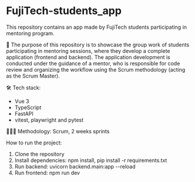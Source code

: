 # FujiTech-students_app

This repository contains an app made by FujiTech students participating in mentoring program.

🚀 The purpose of this repository is to showcase the group work of students participating in mentoring sessions, where they develop a complete application (frontend and backend).
The application development is conducted under the guidance of a mentor, who is responsible for code review and organizing the workflow using the Scrum methodology (acting as the Scrum Master).

🛠 Tech stack:

- Vue 3
- TypeScript
- FastAPI
- vitest, playwright and pytest

🧑🏼‍💻 Methodology: Scrum, 2 weeks sprints

How to run the project:

1. Clone the repository
2. Install dependencies: npm install, pip install -r requirements.txt
3. Run backend: uvicorn backend.main:app --reload
4. Run frontend: npm run dev
